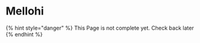 # Mellohi

{% hint style="danger" %}
This Page is not complete yet. Check back later
{% endhint %}

<figure><img src="https://github.com/user-attachments/assets/136a2ffb-a1c7-4043-84d7-01738fddeb60" alt=""><figcaption></figcaption></figure>
